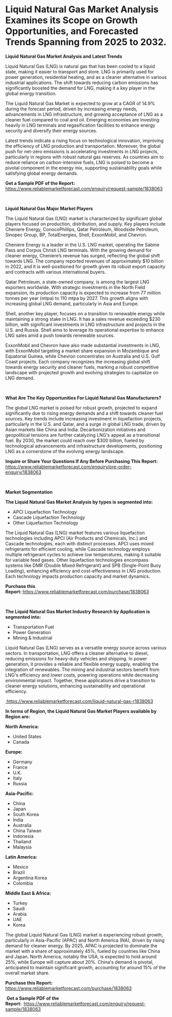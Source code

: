 <p><h1>Liquid Natural Gas Market Analysis Examines its Scope on Growth Opportunities, and Forecasted Trends Spanning from 2025 to 2032.</h1></p><p><strong>Liquid Natural Gas Market Analysis and Latest Trends</strong></p>
<p><p>Liquid Natural Gas (LNG) is natural gas that has been cooled to a liquid state, making it easier to transport and store. LNG is primarily used for power generation, residential heating, and as a cleaner alternative in various industrial applications. The shift towards reducing carbon emissions has significantly boosted the demand for LNG, making it a key player in the global energy transition.</p><p>The Liquid Natural Gas Market is expected to grow at a CAGR of 14.9% during the forecast period, driven by increasing energy needs, advancements in LNG infrastructure, and growing acceptance of LNG as a cleaner fuel compared to coal and oil. Emerging economies are investing heavily in LNG terminals and regasification facilities to enhance energy security and diversify their energy sources.</p><p>Latest trends indicate a rising focus on technological innovation, improving the efficiency of LNG production and transportation. Moreover, the global push for net-zero emissions is accelerating investments in LNG projects, particularly in regions with robust natural gas reserves. As countries aim to reduce reliance on carbon-intensive fuels, LNG is poised to become a pivotal component in the energy mix, supporting sustainability goals while satisfying global energy demands.</p></p>
<p><strong>Get a Sample PDF of the Report:&nbsp;</strong> <a href="https://www.reliablemarketforecast.com/enquiry/request-sample/1838063?utm_campaign=2299&utm_medium=2&utm_source=Github&utm_content=ia&utm_term=16042025&utm_id=liquid-natural-gas">https://www.reliablemarketforecast.com/enquiry/request-sample/1838063</a></p>
<p>&nbsp;</p>
<p><strong>Liquid Natural Gas Major Market Players</strong></p>
<p><p>The Liquid Natural Gas (LNG) market is characterized by significant global players focused on production, distribution, and supply. Key players include Cheniere Energy, ConocoPhillips, Qatar Petroleum, Woodside Petroleum, Sinopec Group, BP, TotalEnergies, Shell, ExxonMobil, and Chevron.</p><p>Cheniere Energy is a leader in the U.S. LNG market, operating the Sabine Pass and Corpus Christi LNG terminals. With the growing demand for cleaner energy, Cheniere’s revenue has surged, reflecting the global shift towards LNG. The company reported revenues of approximately $10 billion in 2022, and it is well-positioned for growth given its robust export capacity and contracts with various international buyers.</p><p>Qatar Petroleum, a state-owned company, is among the largest LNG exporters worldwide. With strategic investments in the North Field expansion, its production capacity is expected to increase from 77 million tonnes per year (mtpa) to 110 mtpa by 2027. This growth aligns with increasing global LNG demand, particularly in Asia and Europe.</p><p>Shell, another key player, focuses on a transition to renewable energy while maintaining a strong stake in LNG. It has a sales revenue exceeding $230 billion, with significant investments in LNG infrastructure and projects in the U.S. and Russia. Shell aims to leverage its operational expertise to enhance LNG sales amid a push towards renewable sources.</p><p>ExxonMobil and Chevron have also made substantial investments in LNG, with ExxonMobil targeting a market share expansion in Mozambique and Equatorial Guinea, while Chevron concentrates on Australia and U.S. Gulf Coast projects. Each company recognizes the increasing global shift towards energy security and cleaner fuels, marking a robust competitive landscape with projected growth and evolving strategies to capitalize on LNG demand.</p></p>
<p>&nbsp;</p>
<p><strong>What Are The Key Opportunities For Liquid Natural Gas Manufacturers?</strong></p>
<p><p>The global LNG market is poised for robust growth, projected to expand significantly due to rising energy demands and a shift towards cleaner fuel sources. Key trends include increasing investment in liquefaction projects, particularly in the U.S. and Qatar, and a surge in global LNG trade, driven by Asian markets like China and India. Decarbonization initiatives and geopolitical tensions are further catalyzing LNG's appeal as a transitional fuel. By 2030, the market could reach over $300 billion, fueled by technological advancements and infrastructure developments, positioning LNG as a cornerstone of the evolving energy landscape.</p></p>
<p><strong>Inquire or Share Your Questions If Any Before Purchasing This Report:</strong> <a href="https://www.reliablemarketforecast.com/enquiry/pre-order-enquiry/1838063?utm_campaign=2299&utm_medium=2&utm_source=Github&utm_content=ia&utm_term=16042025&utm_id=liquid-natural-gas">https://www.reliablemarketforecast.com/enquiry/pre-order-enquiry/1838063</a></p>
<p>&nbsp;</p>
<p><strong>Market Segmentation</strong></p>
<p><strong>The Liquid Natural Gas Market Analysis by types is segmented into:</strong></p>
<p><ul><li>APCI Liquefaction Technology</li><li>Cascade Liquefaction Technology</li><li>Other Liquefaction Technology</li></ul></p>
<p><p>The Liquid Natural Gas (LNG) market features various liquefaction technologies including APCI (Air Products and Chemicals, Inc.) and Cascade technologies, each with distinct processes. APCI uses mixed refrigerants for efficient cooling, while Cascade technology employs multiple refrigerant cycles to achieve low temperatures, making it suitable for variable feed gases. Other liquefaction technologies encompass systems like DMR (Double Mixed Refrigerant) and SPB (Single-Point Buoy Loading), enhancing efficiency and cost-effectiveness in LNG production. Each technology impacts production capacity and market dynamics.</p></p>
<p><strong>Purchase this Report:&nbsp;</strong><a href="https://www.reliablemarketforecast.com/purchase/1838063?utm_campaign=2299&utm_medium=2&utm_source=Github&utm_content=ia&utm_term=16042025&utm_id=liquid-natural-gas">https://www.reliablemarketforecast.com/purchase/1838063</a></p>
<p>&nbsp;</p>
<p><strong>The Liquid Natural Gas Market Industry Research by Application is segmented into:</strong></p>
<p><ul><li>Transportation Fuel</li><li>Power Generation</li><li>Mining & Industrial</li></ul></p>
<p><p>Liquid Natural Gas (LNG) serves as a versatile energy source across various sectors. In transportation, LNG offers a cleaner alternative to diesel, reducing emissions for heavy-duty vehicles and shipping. In power generation, it provides a reliable and flexible energy supply, enabling the integration of renewables. The mining and industrial sectors benefit from LNG's efficiency and lower costs, powering operations while decreasing environmental impact. Together, these applications drive a transition to cleaner energy solutions, enhancing sustainability and operational efficiency.</p></p>
<p><a href="https://www.reliablemarketforecast.com/liquid-natural-gas-r1838063?utm_campaign=2299&utm_medium=2&utm_source=Github&utm_content=ia&utm_term=16042025&utm_id=liquid-natural-gas">&nbsp;https://www.reliablemarketforecast.com/liquid-natural-gas-r1838063</a></p>
<p><strong>In terms of Region, the Liquid Natural Gas Market Players available by Region are:</strong></p>
<p>
    <p> <strong> North America: </strong>
        <ul>
            <li>United States</li>
            <li>Canada</li>
        </ul>
        </p> 
    <p> <strong> Europe: </strong>
        <ul>
            <li>Germany</li>
            <li>France</li>
            <li>U.K.</li>
            <li>Italy</li>
            <li>Russia</li>
        </ul>
        </p> 
    <p> <strong> Asia-Pacific: </strong>
        <ul>
            <li>China</li>
            <li>Japan</li>
            <li>South Korea</li>
            <li>India</li>
            <li>Australia</li>
            <li>China Taiwan</li>
            <li>Indonesia</li>
            <li>Thailand</li>
            <li>Malaysia</li>
        </ul>
        </p> 
    <p> <strong> Latin America: </strong>
        <ul>
            <li>Mexico</li>
            <li>Brazil</li>
            <li>Argentina Korea</li>
            <li>Colombia</li>
        </ul>
        </p> 
    <p> <strong> Middle East & Africa: </strong>
        <ul>
            <li>Turkey</li>
            <li>Saudi</li>
            <li>Arabia</li>
            <li>UAE</li>
            <li>Korea</li>
        </ul>
    </p>
    </p>
<p><p>The global Liquid Natural Gas (LNG) market is experiencing robust growth, particularly in Asia-Pacific (APAC) and North America (NA), driven by rising demand for cleaner energy. By 2025, APAC is projected to dominate the market with a share of approximately 45%, fueled by countries like China and Japan. North America, notably the USA, is expected to hold around 25%, while Europe will capture about 20%. China's demand is pivotal, anticipated to maintain significant growth, accounting for around 15% of the overall market share.</p></p>
<p><strong>Purchase this Report: </strong><a href="https://www.reliablemarketforecast.com/purchase/1838063?utm_campaign=2299&utm_medium=2&utm_source=Github&utm_content=ia&utm_term=16042025&utm_id=liquid-natural-gas">https://www.reliablemarketforecast.com/purchase/1838063</a></p>
<p>&nbsp;<strong>Get a Sample PDF of the Report:&nbsp;&nbsp;</strong><a href="https://www.reliablemarketforecast.com/enquiry/request-sample/1838063?utm_campaign=2299&utm_medium=2&utm_source=Github&utm_content=ia&utm_term=16042025&utm_id=liquid-natural-gas">https://www.reliablemarketforecast.com/enquiry/request-sample/1838063</a></p>
<p><strong></strong></p>
<p><p></p><p></p><p></p></p>
